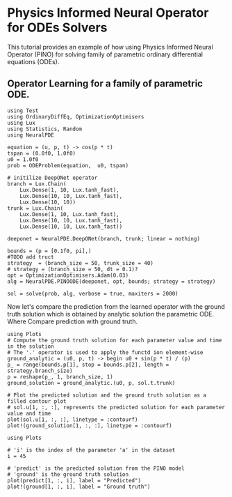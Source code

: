 # Physics Informed Neural Operator for ODEs Solvers

This tutorial provides an example of how using Physics Informed Neural Operator (PINO) for solving family of parametric ordinary differential equations (ODEs).

## Operator Learning  for a family of parametric ODE.

```@example pino
using Test
using OrdinaryDiffEq, OptimizationOptimisers
using Lux
using Statistics, Random
using NeuralPDE

equation = (u, p, t) -> cos(p * t)
tspan = (0.0f0, 1.0f0)
u0 = 1.0f0
prob = ODEProblem(equation,  u0, tspan)

# initilize DeepONet operator
branch = Lux.Chain(
    Lux.Dense(1, 10, Lux.tanh_fast),
    Lux.Dense(10, 10, Lux.tanh_fast),
    Lux.Dense(10, 10))
trunk = Lux.Chain(
    Lux.Dense(1, 10, Lux.tanh_fast),
    Lux.Dense(10, 10, Lux.tanh_fast),
    Lux.Dense(10, 10, Lux.tanh_fast))

deeponet = NeuralPDE.DeepONet(branch, trunk; linear = nothing)

bounds = (p = [0.1f0, pi],)
#TODO add truct
strategy  = (branch_size = 50, trunk_size = 40)
# strategy = (branch_size = 50, dt = 0.1)?
opt = OptimizationOptimisers.Adam(0.03)
alg = NeuralPDE.PINOODE(deeponet, opt, bounds; strategy = strategy)

sol = solve(prob, alg, verbose = true, maxiters = 2000)
```

Now let's compare the prediction from the learned operator with the ground truth solution which is obtained by analytic solution the parametric ODE. Where 
Compare prediction with ground truth.

```@example pino
using Plots
# Compute the ground truth solution for each parameter value and time in the solution
# The '.' operator is used to apply the functd ion element-wise
ground_analytic = (u0, p, t) -> begin u0 + sin(p * t) / (p)
p_ = range(bounds.p[1], stop = bounds.p[2], length = strategy.branch_size)
p = reshape(p_, 1, branch_size, 1)
ground_solution = ground_analytic.(u0, p, sol.t.trunk)

# Plot the predicted solution and the ground truth solution as a filled contour plot
# sol.u[1, :, :], represents the predicted solution for each parameter value and time
plot(sol.u[1, :, :], linetype = :contourf)
plot!(ground_solution[1, :, :], linetype = :contourf)
```


```@example pino
using Plots

# 'i' is the index of the parameter 'a' in the dataset
i = 45

# 'predict' is the predicted solution from the PINO model
# 'ground' is the ground truth solution
plot(predict[1, :, i], label = "Predicted")
plot!(ground[1, :, i], label = "Ground truth")
```
